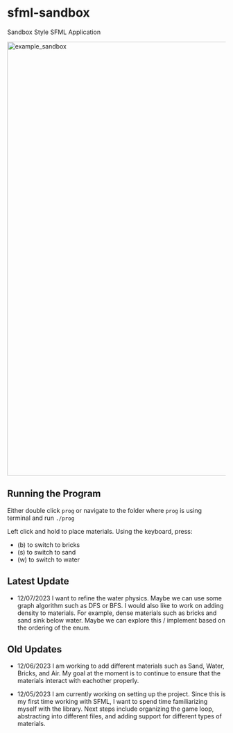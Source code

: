 # sfml-sandbox
Sandbox Style SFML Application

<img width="1000" alt="example_sandbox" src="https://github.com/banushi-a/sfml-sandbox/assets/89368127/daddf05a-6f9e-4bb4-8002-6ff070910f22">

## Running the Program
Either double click `prog` or navigate to the folder where `prog` is using terminal and run `./prog`

Left click and hold to place materials. Using the keyboard, press:
- (b) to switch to bricks
- (s) to switch to sand
- (w) to switch to water

## Latest Update

- 12/07/2023 I want to refine the water physics. Maybe we can use some graph algorithm such as DFS or BFS. I would also like to work on adding density to materials. For example, dense materials such as bricks and sand sink below water. Maybe we can explore this / implement based on the ordering of the enum.

## Old Updates

- 12/06/2023 I am working to add different materials such as Sand, Water, Bricks, and Air. My goal at the moment is to continue to ensure that the materials interact with eachother properly. 

- 12/05/2023 I am currently working on setting up the project. Since this is my first time working with SFML, I want to spend time familiarizing myself with the library.
Next steps include organizing the game loop, abstracting into different files, and adding support for different types of materials.
